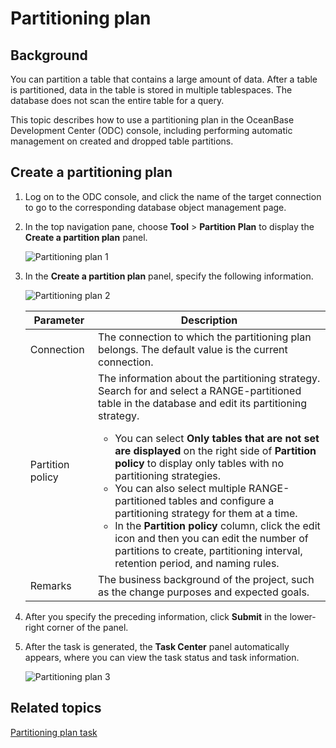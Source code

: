 # Partitioning plan

## **Background**

You can partition a table that contains a large amount of data. After a table is partitioned, data in the table is stored in multiple tablespaces. The database does not scan the entire table for a query.

This topic describes how to use a partitioning plan in the OceanBase Development Center (ODC) console, including performing automatic management on created and dropped table partitions.

## **Create a partitioning plan**

1. Log on to the ODC console, and click the name of the target connection to go to the corresponding database object management page.

2. In the top navigation pane, choose **Tool** > **Partition Plan** to display the **Create a partition plan** panel.


   ![Partitioning plan 1](https://obbusiness-private.oss-cn-shanghai.aliyuncs.com/doc/img/odc/400/%E5%88%86%E5%8C%BA%E8%AE%A1%E5%88%921-EN.png)

3. In the **Create a partition plan** panel, specify the following information.

   ![Partitioning plan 2](https://obbusiness-private.oss-cn-shanghai.aliyuncs.com/doc/img/odc/400/%E5%88%86%E5%8C%BA%E5%92%8C%E5%BD%B1%E5%AD%90%E8%A1%A8/%E5%88%86%E5%8C%BA%E8%AE%A1%E5%88%92-2-EN.png)

   | **Parameter** | **Description** |
   |---------|-----------------------------------------------------------------------------------------------------------------------------------------------------------------------------------------------------------------------------------------------------------------------------------------------------|
   | Connection | The connection to which the partitioning plan belongs. The default value is the current connection.  |
   | Partition policy | The information about the partitioning strategy. Search for and select a RANGE-partitioned table in the database and edit its partitioning strategy.  <ul><li> You can select **Only tables that are not set are displayed** on the right side of **Partition policy** to display only tables with no partitioning strategies.  </li><li> You can also select multiple RANGE-partitioned tables and configure a partitioning strategy for them at a time. </li><li> In the **Partition policy** column, click the edit icon and then you can edit the number of partitions to create, partitioning interval, retention period, and naming rules. </li></ul> |
   | Remarks | The business background of the project, such as the change purposes and expected goals.  |

4. After you specify the preceding information, click **Submit** in the lower-right corner of the panel.

5. After the task is generated, the **Task Center** panel automatically appears, where you can view the task status and task information.

   ![Partitioning plan 3](https://obbusiness-private.oss-cn-shanghai.aliyuncs.com/doc/img/odc/400/%E5%88%86%E5%8C%BA%E5%92%8C%E5%BD%B1%E5%AD%90%E8%A1%A8/%E5%AE%A2%E6%88%B7%E7%AB%AF-%E5%88%86%E5%8C%BA%E8%AE%A1%E5%88%92%E5%88%97%E8%A1%A83-EN.png)


**Related topics**
-------------------------


[Partitioning plan task](../../7.client-odc-user-guide/8.client-odc-task-management/6.client-odc-partition-scheme-task.md)